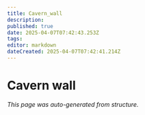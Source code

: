 ```yaml
---
title: Cavern_wall
description: 
published: true
date: 2025-04-07T07:42:43.253Z
tags: 
editor: markdown
dateCreated: 2025-04-07T07:42:41.214Z
---
```


# Cavern wall

*This page was auto-generated from structure.*